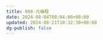 ```yaml
---
title: 008-元编程
date: 2024-08-04T08:04:00+08:00
updated: 2024-08-21T10:32:30+08:00
dg-publish: false
---
```

